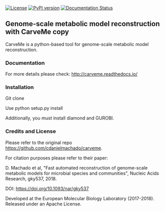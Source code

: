 [![License](https://img.shields.io/badge/License-Apache%202.0-blue.svg)](https://opensource.org/licenses/Apache-2.0) [![PyPI version](https://badge.fury.io/py/carveme.svg)](https://badge.fury.io/py/carveme) [![Documentation Status](http://readthedocs.org/projects/carveme/badge/?version=latest)](http://carveme.readthedocs.io/en/latest/?badge=latest)

## Genome-scale metabolic model reconstruction with CarveMe copy

CarveMe is a python-based tool for genome-scale metabolic model reconstruction.

### Documentation

For more details please check: http://carveme.readthedocs.io/
 
### Installation

Git clone

Use python setup.py install

Additionally, you must install diamond and GUROBI.

### Credits and License

Please refer to the original repo https://github.com/cdanielmachado/carveme.

For citation purposes please refer to their paper:

D. Machado et al, "Fast automated reconstruction of genome-scale metabolic models for microbial species and communities", Nucleic Acids Research, gky537, 2018. 

DOI: https://doi.org/10.1093/nar/gky537

Developed at the European Molecular Biology Laboratory (2017-2018). Released under an Apache License.

